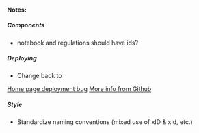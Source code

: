 #### Notes:

##### Components
- notebook and regulations should have ids? 



##### Deploying
- Change <HashRouter> back to <BrowserRouter>
	
[Home page deployment bug](https://stackoverflow.com/questions/46056414/getting-404-for-links-with-create-react-app-deployed-to-github-pages)
[More info from Github](https://github.com/rafrex/spa-github-pages)

##### Style
 - Standardize naming conventions (mixed use of xID & xId, etc.)


 